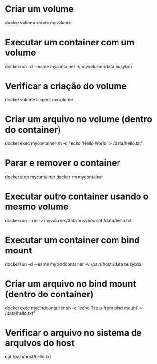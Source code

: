 # Criar um volume
docker volume create myvolume

# Executar um container com um volume
docker run -d --name mycontainer -v myvolume:/data busybox

# Verificar a criação do volume
docker volume inspect myvolume

# Criar um arquivo no volume (dentro do container)
docker exec mycontainer sh -c "echo 'Hello World' > /data/hello.txt"

# Parar e remover o container
docker stop mycontainer
docker rm mycontainer

# Executar outro container usando o mesmo volume
docker run --rm -v myvolume:/data busybox cat /data/hello.txt



# Executar um container com bind mount
docker run -d --name mybindcontainer -v /path/host:/data busybox

# Criar um arquivo no bind mount (dentro do container)
docker exec mybindcontainer sh -c "echo 'Hello from bind mount' > /data/hello.txt"

# Verificar o arquivo no sistema de arquivos do host
cat /path/host/hello.txt